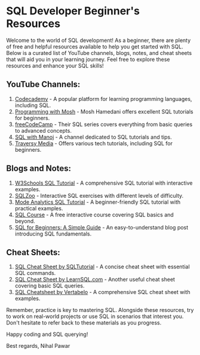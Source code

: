 # SQL Developer Beginner's Resources

Welcome to the world of SQL development! As a beginner, there are plenty of free and helpful resources available to help you get started with SQL. Below is a curated list of YouTube channels, blogs, notes, and cheat sheets that will aid you in your learning journey. Feel free to explore these resources and enhance your SQL skills!

## YouTube Channels:
1. [Codecademy](https://www.youtube.com/user/Codecademy) - A popular platform for learning programming languages, including SQL.
2. [Programming with Mosh](https://www.youtube.com/user/programmingwithmosh) - Mosh Hamedani offers excellent SQL tutorials for beginners.
3. [freeCodeCamp](https://www.youtube.com/c/Freecodecamp) - Their SQL series covers everything from basic queries to advanced concepts.
4. [SQL with Manoj](https://www.youtube.com/user/manojlovessql) - A channel dedicated to SQL tutorials and tips.
5. [Traversy Media](https://www.youtube.com/user/TechGuyWeb) - Offers various tech tutorials, including SQL for beginners.

## Blogs and Notes:
1. [W3Schools SQL Tutorial](https://www.w3schools.com/sql/) - A comprehensive SQL tutorial with interactive examples.
2. [SQLZoo](https://sqlzoo.net/) - Interactive SQL exercises with different levels of difficulty.
3. [Mode Analytics SQL Tutorial](https://mode.com/sql-tutorial/introduction-to-sql/) - A beginner-friendly SQL tutorial with practical examples.
4. [SQL Course](https://www.sqlcourse.com/) - A free interactive course covering SQL basics and beyond.
5. [SQL for Beginners: A Simple Guide](https://learn.g2.com/sql-for-beginners) - An easy-to-understand blog post introducing SQL fundamentals.

## Cheat Sheets:
1. [SQL Cheat Sheet by SQLTutorial](https://www.sqltutorial.org/sql-cheat-sheet/) - A concise cheat sheet with essential SQL commands.
2. [SQL Cheat Sheet by LearnSQL.com](https://learnsql.com/blog/sql-basics-cheat-sheet/) - Another useful cheat sheet covering basic SQL queries.
3. [SQL Cheatsheet by Vertabelo](https://www.vertabelo.com/blog/cheat-sheet-sql-for-everyday-use/) - A comprehensive SQL cheat sheet with examples.

Remember, practice is key to mastering SQL. Alongside these resources, try to work on real-world projects or use SQL in scenarios that interest you. Don't hesitate to refer back to these materials as you progress. 

Happy coding and SQL querying!

Best regards,
Nihal Pawar

